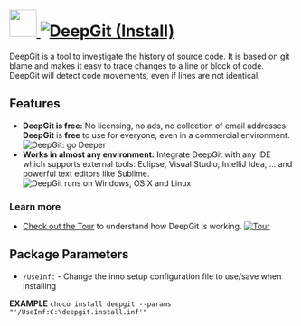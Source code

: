 # [<img src="https://cdn.rawgit.com/AdmiringWorm/chocolatey-packages/7dde21b3f1e1dd5d27ce9e387b2a0da2ee7004fb/icons/deepgit.png" height="48" width="48" /> ![DeepGit (Install)](https://img.shields.io/chocolatey/v/deepgit.svg?label=DeepGit%20(Install)&style=for-the-badge)](https://chocolatey.org/packages/deepgit)

DeepGit is a tool to investigate the history of source code. It is based on git blame and makes it easy to trace changes to a line or block of code. DeepGit will detect code movements, even if lines are not identical.

## Features
- **DeepGit is free:** No licensing, no ads, no collection of email addresses. **DeepGit** is **free** to use for everyone, even in a commercial environment.
  ![DeepGit: go Deeper](https://www.syntevo.com/deepgit/img/index/go-deeper.png)
- **Works in almost any environment:** Integrate DeepGit with any IDE which supports external tools: Eclipse, Visual Studio, IntelliJ Idea, ... and powerful text editors like Sublime.
  ![DeepGit runs on Windows, OS X and Linux](https://www.syntevo.com/deepgit/img/index/platforms.png)

### Learn more
- [Check out the Tour](https://www.syntevo.com/deepgit/tour) to understand how DeepGit is working.
  [![Tour](https://www.syntevo.com/deepgit/img/index/tour.png)](https://www.syntevo.com/deepgit/tour)


## Package Parameters
- `/UseInf:` - Change the inno setup configuration file to use/save when installing

**EXAMPLE**
`choco install deepgit --params "'/UseInf:C:\deepgit.install.inf'"`
